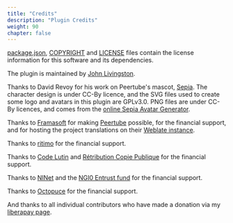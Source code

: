 ```yaml
---
title: "Credits"
description: "Plugin Credits"
weight: 90
chapter: false
---
```


[package.json](https://github.com/JohnXLivingston/peertube-plugin-livechat/blob/main/package.json), [COPYRIGHT](https://github.com/JohnXLivingston/peertube-plugin-livechat/blob/main/COPYRIGHT.md) and [LICENSE](https://github.com/JohnXLivingston/peertube-plugin-livechat/blob/main/LICENSE) files contain the license information for this software and its dependencies.

The plugin is maintained by [John Livingston](https://www.john-livingston.fr/).

Thanks to David Revoy for his work on Peertube's mascot, [Sepia](https://www.davidrevoy.com/index.php?tag/peertube).
The character design is under CC-By licence, and the SVG files used to create some logo and avatars in this plugin are GPLv3.0.
PNG files are under CC-By licences, and comes from the [online Sepia Avatar Generator](https://www.peppercarrot.com/extras/html/2023_peertube-generator/).

Thanks to [Framasoft](https://framasoft.org) for making [Peertube](https://joinpeertube.org/) possible, for the financial support, and for hosting the project translations on their [Weblate instance](https://weblate.framasoft.org).

Thanks to [ritimo](https://www.ritimo.org/) for the financial support.

Thanks to [Code Lutin](https://www.codelutin.com/) and [Rétribution Copie Publique](https://copiepublique.fr/) for the financial support.

Thanks to [NlNet](https://nlnet.nl/) and the [NGI0 Entrust fund](https://nlnet.nl/entrust/) for the financial support.

Thanks to [Octopuce](https://www.octopuce.fr/) for the financial support.

And thanks to all individual contributors who have made a donation via my [liberapay page](https://liberapay.com/JohnLivingston/).
